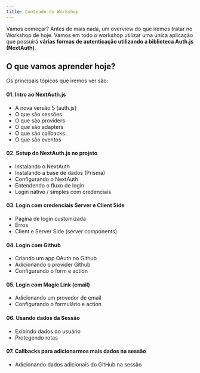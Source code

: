 ```yaml
---
title: Conteúdo do Workshop
---
```


Vamos começar? Antes de mais nada, um overview do que iremos tratar no Workshop de hoje. Vamos em todo o workshop utilizar uma única aplicação que possuirá **várias formas de autenticação utilizando a biblioteca Auth.js (NextAuth)**.

## O que vamos aprender hoje?

Os principais tópicos que iremos ver são:

#### 01. Intro ao NextAuth.js

- A nova versão 5 (auth.js)
- O que são sessões
- O que são providers
- O que são adapters
- O que são callbacks
- O que são eventos


#### 02. Setup do NextAuth.js no projeto

- Instalando o NextAuth
- Instalando a base de dados (Prisma)
- Configurando o NextAuth
- Entendendo o fluxo de login
- Login nativo / simples com credenciais 

#### 03. Login com credenciais Server e Client Side

- Página de login customizada
- Erros
- Client e Server Side (server components)

#### 04. Login com Github

- Criando um app OAuth no Github
- Adicionando o provider Github
- Configurando o form e action

#### 05. Login com Magic Link (email)

- Adicionando um provedor de email
- Configurando o formulário e action

#### 06. Usando dados da Sessão

- Exibindo dados do usuário
- Protegendo rotas

#### 07. Callbacks para adicionarmos mais dados na sessão

- Adicionando dados adicionais do GitHub na sessão
